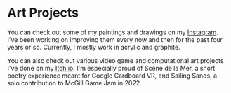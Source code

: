 # Art Projects

You can check out some of my paintings and drawings on my [Instagram](https://www.instagram.com/darius.liutas/). I've been working on improving them every now and then for the past four years or so. Currently, I mostly work in acrylic and graphite.

You can also check out various video game and computational art projects I've done on my [Itch.io](https://dariusliutas.itch.io/). I'm especially proud of Scène de la Mer, a short poetry experience meant for Google Cardboard VR, and Sailing Sands, a solo contribution to McGill Game Jam in 2022.